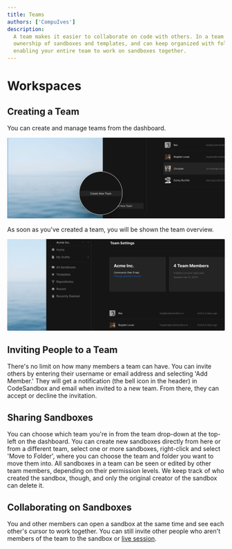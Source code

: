 ```yaml
---
title: Teams
authors: ['CompuIves']
description:
  A team makes it easier to collaborate on code with others. In a team you share
  ownership of sandboxes and templates, and can keep organized with folders,
  enabling your entire team to work on sandboxes together.
---
```


# Workspaces

## Creating a Team

You can create and manage teams from the dashboard.

![Create Team](./images/workspace-create.png)

As soon as you've created a team, you will be shown the team overview.

![Team Overview](./images/workspace-overview.png)

## Inviting People to a Team

There's no limit on how many members a team can have. You can invite others by
entering their username or email address and selecting 'Add Member.' They will
get a notification (the bell icon in the header) in CodeSandbox and email when
invited to a new team. From there, they can accept or decline the invitation.

## Sharing Sandboxes

You can choose which team you're in from the team drop-down at the top-left on
the dashboard. You can create new sandboxes directly from here or from a
different team, select one or more sandboxes, right-click and select 'Move to
Folder', where you can choose the team and folder you want to move them into.
All sandboxes in a team can be seen or edited by other team members, depending
on their permission levels. We keep track of who created the sandbox, though,
and only the original creator of the sandbox can delete it.

## Collaborating on Sandboxes

You and other members can open a sandbox at the same time and see each other's
cursor to work together. You can still invite other people who aren't members of
the team to the sandbox or [live session](/docs/live).
